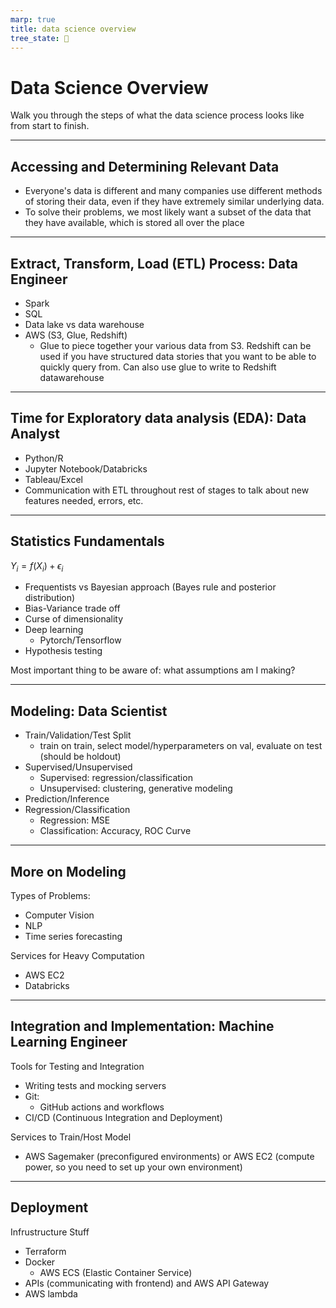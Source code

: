 ```yaml
---
marp: true
title: data science overview
tree_state: 🌱
---
```


# Data Science Overview

Walk you through the steps of what the data science process looks like from start to finish.

---

## Accessing and Determining Relevant Data
- Everyone's data is different and many companies use different methods of storing their data, even if they have extremely similar underlying data.
- To solve their problems, we most likely want a subset of the data that they have available, which is stored all over the place

---


## Extract, Transform, Load (ETL) Process: Data Engineer
- Spark
- SQL
- Data lake vs data warehouse
- AWS (S3, Glue, Redshift)
  - Glue to piece together your various data from S3. Redshift can be used if you have structured data stories that you want to be able to quickly query from. Can also use glue to write to Redshift datawarehouse

---

## Time for Exploratory data analysis (EDA): Data Analyst
- Python/R
- Jupyter Notebook/Databricks
- Tableau/Excel
- Communication with ETL throughout rest of stages to talk about new features needed, errors, etc.

---

## Statistics Fundamentals

$Y_i = f(X_i) + \epsilon_i$
- Frequentists vs Bayesian approach (Bayes rule and posterior distribution)
- Bias-Variance trade off
- Curse of dimensionality
- Deep learning
  - Pytorch/Tensorflow
- Hypothesis testing

Most important thing to be aware of: what assumptions am I making?

---

## Modeling: Data Scientist
- Train/Validation/Test Split
  - train on train, select model/hyperparameters on val, evaluate on test (should be holdout)
- Supervised/Unsupervised
  - Supervised: regression/classification
  - Unsupervised: clustering, generative modeling
- Prediction/Inference
- Regression/Classification
  - Regression: MSE
  - Classification: Accuracy, ROC Curve

---

## More on Modeling
Types of Problems:
- Computer Vision
- NLP
- Time series forecasting

Services for Heavy Computation
- AWS EC2
- Databricks

---

## Integration and Implementation: Machine Learning Engineer
Tools for Testing and Integration
- Writing tests and mocking servers
- Git:
  - GitHub actions and workflows
- CI/CD (Continuous Integration and Deployment)

Services to Train/Host Model
- AWS Sagemaker (preconfigured environments) or AWS EC2 (compute power, so you need to set up your own environment)

---

## Deployment

Infrustructure Stuff
- Terraform
- Docker
  - AWS ECS (Elastic Container Service)
- APIs (communicating with frontend) and AWS API Gateway 
- AWS lambda